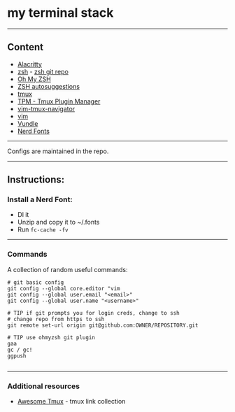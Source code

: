 # my terminal stack

---

## Content

* [Alacritty](https://github.com/alacritty/alacritty)
* [zsh](https://zsh.sourceforge.io/) - [zsh git repo](https://sourceforge.net/p/zsh/code/ci/master/tree/)
* [Oh My ZSH](https://ohmyz.sh/)
* [ZSH autosuggestions](https://github.com/zsh-users/zsh-autosuggestions)
* [tmux](https://github.com/tmux/tmux/wiki)
* [TPM - Tmux Plugin Manager](https://github.com/tmux-plugins/tpm)
* [vim-tmux-navigator](https://github.com/christoomey/vim-tmux-navigator)
* [vim](https://www.vim.org/)
* [Vundle](https://github.com/VundleVim/Vundle.vim)
* [Nerd Fonts](https://www.nerdfonts.com/)
---

Configs are maintained in the repo.

---

## Instructions:

### Install a Nerd Font:
- Dl it
- Unzip and copy it to ~/.fonts
- Run `fc-cache -fv`

---

### Commands
A collection of random useful commands:


```
# git basic config
git config --global core.editor "vim
git config --global user.email "<email>"
git config --global user.name "<username>"

# TIP if git prompts you for login creds, change to ssh
# change repo from https to ssh
git remote set-url origin git@github.com:OWNER/REPOSITORY.git

# TIP use ohmyzsh git plugin
gaa
gc / gc!
ggpush
```



```

```

---

### Additional resources
- [Awesome Tmux](https://github.com/rothgar/awesome-tmux) - tmux link collection